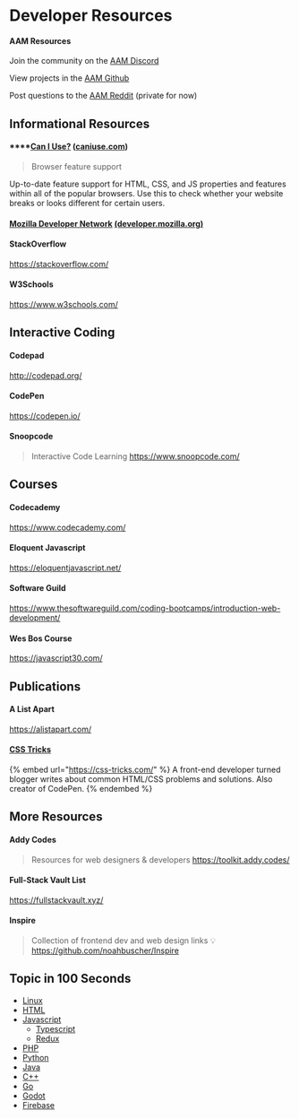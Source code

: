 # Developer Resources

#### AAM Resources

Join the community on the [AAM Discord](https://discord.gg/5fY5efPd)

View projects in the [AAM Github](https://github.com/AAM-Institute/)

Post questions to the [AAM Reddit](https://www.reddit.com/r/aaminstitute) (private for now)

## Informational Resources

#### ****[**Can I Use?**](https://caniuse.com/)  ([caniuse.com](https://caniuse.com/))&#x20;

> Browser feature support

Up-to-date feature support for HTML, CSS, and JS properties and features within all of the popular browsers. Use this to check whether your website breaks or looks different for certain users.

#### [Mozilla Developer Network](https://developer.mozilla.org/en-US/docs/Web) [(developer.mozilla.org)](https://developer.mozilla.org/en-US/docs/Web)

#### StackOverflow

https://stackoverflow.com/

#### W3Schools

https://www.w3schools.com/

## Interactive Coding

#### Codepad

http://codepad.org/

#### CodePen

https://codepen.io/

#### Snoopcode

> Interactive Code Learning https://www.snoopcode.com/

## Courses

#### Codecademy

https://www.codecademy.com/

#### Eloquent Javascript

https://eloquentjavascript.net/

#### Software Guild

https://www.thesoftwareguild.com/coding-bootcamps/introduction-web-development/

#### Wes Bos Course

https://javascript30.com/

## Publications

#### A List Apart

https://alistapart.com/

#### [CSS Tricks](https://css-tricks.com/)

{% embed url="https://css-tricks.com/" %}
A front-end developer turned blogger writes about common HTML/CSS problems and solutions. Also creator of CodePen.&#x20;
{% endembed %}

## More Resources

#### Addy Codes

> Resources for web designers & developers https://toolkit.addy.codes/

#### Full-Stack Vault List

https://fullstackvault.xyz/

#### Inspire

> Collection of frontend dev and web design links 💡 https://github.com/noahbuscher/Inspire

## Topic in 100 Seconds

* [Linux](https://www.youtube.com/watch?v=rrB13utjYV4)
* [HTML](https://www.youtube.com/watch?v=ok-plXXHlWw)
* [Javascript](https://www.youtube.com/watch?v=DHjqpvDnNGE)
  * [Typescript](https://www.youtube.com/watch?v=zQnBQ4tB3ZA)
  * [Redux](https://www.youtube.com/watch?v=\_shA5Xwe8\_4)
* [PHP](https://www.youtube.com/watch?v=a7\_WFUlFS94)
* [Python](https://www.youtube.com/watch?v=x7X9w\_GIm1s)
* [Java](https://www.youtube.com/watch?v=l9AzO1FMgM8)
* [C++](https://www.youtube.com/watch?v=MNeX4EGtR5Y)
* [Go](https://www.youtube.com/watch?v=446E-r0rXHI)
* [Godot](https://www.youtube.com/watch?v=QKgTZWbwD1U)
* [Firebase](https://www.youtube.com/watch?v=vAoB4VbhRzM)
